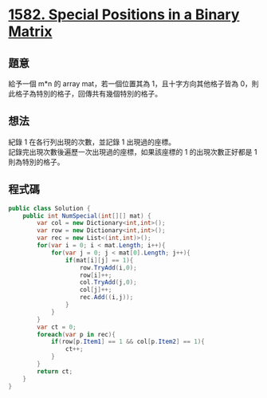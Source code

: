 # [1582. Special Positions in a Binary Matrix](https://leetcode.com/problems/special-positions-in-a-binary-matrix/?envType=daily-question&envId=2023-12-13)

## 題意

給予一個 m\*n 的 array mat，若一個位置其為 1，且十字方向其他格子皆為 0，則此格子為特別的格子，回傳共有幾個特別的格子。

## 想法

紀錄 1 在各行列出現的次數，並記錄 1 出現過的座標。  
記錄完出現次數後遍歷一次出現過的座標，如果該座標的 1 的出現次數正好都是 1 則為特別的格子。

## 程式碼

```csharp
public class Solution {
    public int NumSpecial(int[][] mat) {
        var col = new Dictionary<int,int>();
        var row = new Dictionary<int,int>();
        var rec = new List<(int,int)>();
        for(var i = 0; i < mat.Length; i++){
            for(var j = 0; j < mat[0].Length; j++){
                if(mat[i][j] == 1){
                    row.TryAdd(i,0);
                    row[i]++;
                    col.TryAdd(j,0);
                    col[j]++;
                    rec.Add((i,j));
                }
            }
        }
        var ct = 0;
        foreach(var p in rec){
            if(row[p.Item1] == 1 && col[p.Item2] == 1){
                ct++;
            }
        }
        return ct;
    }
}
```
